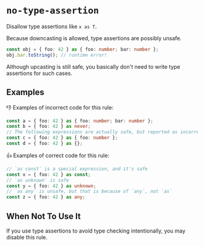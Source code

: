 # `no-type-assertion`

Disallow type assertions like `x as T`.

Because downcasting is allowed, type assertions are possibly unsafe.

``` ts
const obj = { foo: 42 } as { foo: number; bar: number };
obj.bar.toString(); // runtime error!
```

Although upcasting is still safe, you basically don't need to write type assertions for such cases.

## Examples

👎 Examples of incorrect code for this rule:

``` ts
const a = { foo: 42 } as { foo: number; bar: number };
const b = { foo: 42 } as never;
// The following expressions are actually safe, but reported as incorrect.
const c = { foo: 42 } as { foo: number };
const d = { foo: 42 } as {};
```

👍 Examples of correct code for this rule:

``` ts
// `as const` is a special expression, and it's safe
const x = { foo: 42 } as const;
// `as unknown` is safe
const y = { foo: 42 } as unknown;
// `as any` is unsafe, but that is because of `any`, not `as`
const z = { foo: 42 } as any;
```

## When Not To Use It

If you use type assertions to avoid type checking intentionally, you may disable this rule.
